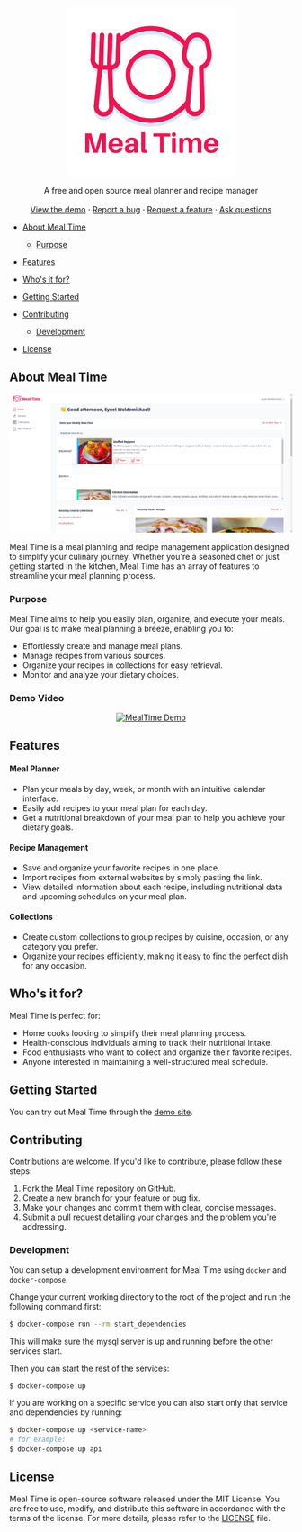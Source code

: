 
<p align="center">
  <a href="https://github.com/eyuelberga/MealTime">
    <img src="assets/logo.png" alt="Match The Tiles logo" width="300" />
  </a>
</p>

  <p align="center">
    A free and open source meal planner and recipe manager
    <br />
    <br />
    <a href="https://mealtime.eyuelberga.com/">View the demo</a>
    ·
    <a href="https://github.com/eyuelberga/MealTime/issues">Report a bug</a>
    ·
    <a href="https://github.com/eyuelberga/MealTime/issues">Request a feature</a>
    ·
    <a href="https://github.com/eyuelberga/MealTime/discussions">Ask questions</a>
  </p>



- [About Meal Time](#about-mealtime)
  - [Purpose](#purpose)
- [Features](#features)
- [Who's it for?](#whos-it-for)

- [Getting Started](#getting-started)
- [Contributing](#contributing)
  - [Development](#development)
- [License](#license)

## About Meal Time

<p align="center">
	<img src="assets/dashboard.png" alt="Meal Time demo" />
</p>

Meal Time is a meal planning and recipe management application designed to simplify your culinary journey. Whether you're a seasoned chef or just getting started in the kitchen, Meal Time has an array of features to streamline your meal planning process.

### Purpose

Meal Time aims to help you easily plan, organize, and execute your meals. Our goal is to make meal planning a breeze, enabling you to:

- Effortlessly create and manage meal plans.
- Manage recipes from various sources.
- Organize your recipes in collections for easy retrieval.
- Monitor and analyze your dietary choices.

### Demo Video

<div align="center">
  <a href="https://www.youtube.com/watch?v=cpqgIqZget4"><img src="https://img.youtube.com/vi/cpqgIqZget4/0.jpg" alt="MealTime Demo"></a>
</div>


## Features

#### Meal Planner

- Plan your meals by day, week, or month with an intuitive calendar interface.
- Easily add recipes to your meal plan for each day.
- Get a nutritional breakdown of your meal plan to help you achieve your dietary goals.

#### Recipe Management
- Save and organize your favorite recipes in one place.
- Import recipes from external websites by simply pasting the link.
- View detailed information about each recipe, including nutritional data and upcoming schedules on your meal plan.

#### Collections
- Create custom collections to group recipes by cuisine, occasion, or any category you prefer.
- Organize your recipes efficiently, making it easy to find the perfect dish for any occasion.


## Who's it for?

Meal Time is perfect for:

- Home cooks looking to simplify their meal planning process.
- Health-conscious individuals aiming to track their nutritional intake.
- Food enthusiasts who want to collect and organize their favorite recipes.
- Anyone interested in maintaining a well-structured meal schedule.

## Getting Started

You can try out Meal Time through the [demo site](mealtime.eyuelberga.com). 

## Contributing

Contributions are welcome. If you'd like to contribute, please follow these steps:

1. Fork the Meal Time repository on GitHub.
2. Create a new branch for your feature or bug fix.
3. Make your changes and commit them with clear, concise messages.
4. Submit a pull request detailing your changes and the problem you're addressing.

### Development 

You can setup a development environment for Meal Time using `docker` and `docker-compose`.

Change your current working directory to the root of the project and run the following command first:

```bash
$ docker-compose run --rm start_dependencies
```
This will make sure the mysql server is up and running before the other services start. 

Then you can start the rest of the services:

```bash
$ docker-compose up
```

If you are working on a specific service you can also start only that service and dependencies by running:

```bash
$ docker-compose up <service-name>
# for example:
$ docker-compose up api
```


## License

Meal Time is open-source software released under the MIT License. You are free to use, modify, and distribute this software in accordance with the terms of the license. For more details, please refer to the [LICENSE](/LICENSE) file.
